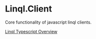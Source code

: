 # Linql.Client

Core functionality of javascript linql clients.  

[Linql Typescript Overview]("../../../../README.md)

